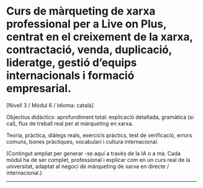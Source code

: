 # Curs de màrqueting de xarxa professional per a Live on Plus, centrat en el creixement de la xarxa, contractació, venda, duplicació, lideratge, gestió d’equips internacionals i formació empresarial.


[Nivell 3 / Mòdul 6 / Idioma: català]

Objectius didàctics: aprofundiment total: explicació detallada, gramàtica (si cal), flux de treball real per al màrqueting en xarxa.

Teoria, pràctica, diàlegs reals, exercicis pràctics, test de verificació, errors comuns, bones pràctiques, vocabulari i cultura internacional.


(Contingut ampliat per generar -se aquí a través de la IA o a mà. Cada mòdul ha de ser complet, professional i explicar com en un curs real de la universitat, adaptat al negoci de màrqueting de xarxa en directe / internacional.)

---